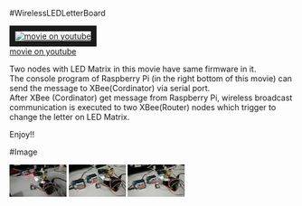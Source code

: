 #WirelessLEDLetterBoard

<a href="http://www.youtube.com/watch?feature=player_embedded&v=XoiIwSip9X0
" target="_blank"><img src="http://img.youtube.com/vi/XoiIwSip9X0/0.jpg" 
alt="movie on youtube" width=40% border="10" /></a>  
[movie on youtube](https://www.youtube.com/watch?v=XoiIwSip9X0)  

Two nodes with LED Matrix in this movie have same firmware in it.  
The console program of Raspberry Pi (in the right bottom of this movie) can send the message to XBee(Cordinator) via serial port.  
After XBee (Cordinator) get message from Raspberry Pi, wireless broadcast communication is executed to two XBee(Router) nodes which trigger to change the letter on LED Matrix.  

Enjoy!!

#Image

<a><img src="https://github.com/matzTada/WirelessLEDLetterBoard/blob/master/image/pic01.jpg" 
alt="pic01" width=20%></a>
<a><img src="https://github.com/matzTada/WirelessLEDLetterBoard/blob/master/image/pic02.jpg" 
alt="pic02" width=20%></a>
<a><img src="https://github.com/matzTada/WirelessLEDLetterBoard/blob/master/image/pic03.jpg" 
alt="pic03" width=20%></a>
